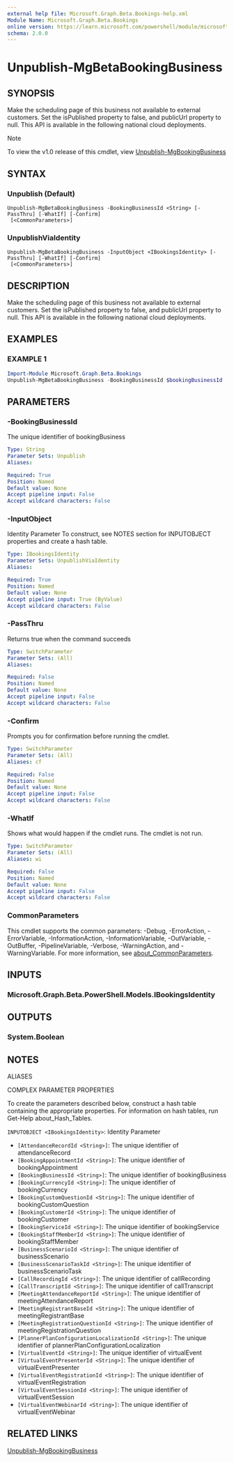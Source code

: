```yaml
---
external help file: Microsoft.Graph.Beta.Bookings-help.xml
Module Name: Microsoft.Graph.Beta.Bookings
online version: https://learn.microsoft.com/powershell/module/microsoft.graph.beta.bookings/unpublish-mgbetabookingbusiness
schema: 2.0.0
---
```


# Unpublish-MgBetaBookingBusiness

## SYNOPSIS
Make the scheduling page of this business not available to external customers.
Set the isPublished property to false, and publicUrl property to null.
This API is available in the following national cloud deployments.

> [!NOTE]
> To view the v1.0 release of this cmdlet, view [Unpublish-MgBookingBusiness](/powershell/module/Microsoft.Graph.Bookings/Unpublish-MgBookingBusiness?view=graph-powershell-1.0)

## SYNTAX

### Unpublish (Default)
```
Unpublish-MgBetaBookingBusiness -BookingBusinessId <String> [-PassThru] [-WhatIf] [-Confirm]
 [<CommonParameters>]
```

### UnpublishViaIdentity
```
Unpublish-MgBetaBookingBusiness -InputObject <IBookingsIdentity> [-PassThru] [-WhatIf] [-Confirm]
 [<CommonParameters>]
```

## DESCRIPTION
Make the scheduling page of this business not available to external customers.
Set the isPublished property to false, and publicUrl property to null.
This API is available in the following national cloud deployments.

## EXAMPLES

### EXAMPLE 1
```powershell
Import-Module Microsoft.Graph.Beta.Bookings
Unpublish-MgBetaBookingBusiness -BookingBusinessId $bookingBusinessId
```

## PARAMETERS

### -BookingBusinessId
The unique identifier of bookingBusiness

```yaml
Type: String
Parameter Sets: Unpublish
Aliases:

Required: True
Position: Named
Default value: None
Accept pipeline input: False
Accept wildcard characters: False
```

### -InputObject
Identity Parameter
To construct, see NOTES section for INPUTOBJECT properties and create a hash table.

```yaml
Type: IBookingsIdentity
Parameter Sets: UnpublishViaIdentity
Aliases:

Required: True
Position: Named
Default value: None
Accept pipeline input: True (ByValue)
Accept wildcard characters: False
```

### -PassThru
Returns true when the command succeeds

```yaml
Type: SwitchParameter
Parameter Sets: (All)
Aliases:

Required: False
Position: Named
Default value: None
Accept pipeline input: False
Accept wildcard characters: False
```

### -Confirm
Prompts you for confirmation before running the cmdlet.

```yaml
Type: SwitchParameter
Parameter Sets: (All)
Aliases: cf

Required: False
Position: Named
Default value: None
Accept pipeline input: False
Accept wildcard characters: False
```

### -WhatIf
Shows what would happen if the cmdlet runs.
The cmdlet is not run.

```yaml
Type: SwitchParameter
Parameter Sets: (All)
Aliases: wi

Required: False
Position: Named
Default value: None
Accept pipeline input: False
Accept wildcard characters: False
```

### CommonParameters
This cmdlet supports the common parameters: -Debug, -ErrorAction, -ErrorVariable, -InformationAction, -InformationVariable, -OutVariable, -OutBuffer, -PipelineVariable, -Verbose, -WarningAction, and -WarningVariable. For more information, see [about_CommonParameters](http://go.microsoft.com/fwlink/?LinkID=113216).

## INPUTS

### Microsoft.Graph.Beta.PowerShell.Models.IBookingsIdentity
## OUTPUTS

### System.Boolean
## NOTES

ALIASES

COMPLEX PARAMETER PROPERTIES

To create the parameters described below, construct a hash table containing the appropriate properties. For information on hash tables, run Get-Help about_Hash_Tables.


`INPUTOBJECT <IBookingsIdentity>`: Identity Parameter
  - `[AttendanceRecordId <String>]`: The unique identifier of attendanceRecord
  - `[BookingAppointmentId <String>]`: The unique identifier of bookingAppointment
  - `[BookingBusinessId <String>]`: The unique identifier of bookingBusiness
  - `[BookingCurrencyId <String>]`: The unique identifier of bookingCurrency
  - `[BookingCustomQuestionId <String>]`: The unique identifier of bookingCustomQuestion
  - `[BookingCustomerId <String>]`: The unique identifier of bookingCustomer
  - `[BookingServiceId <String>]`: The unique identifier of bookingService
  - `[BookingStaffMemberId <String>]`: The unique identifier of bookingStaffMember
  - `[BusinessScenarioId <String>]`: The unique identifier of businessScenario
  - `[BusinessScenarioTaskId <String>]`: The unique identifier of businessScenarioTask
  - `[CallRecordingId <String>]`: The unique identifier of callRecording
  - `[CallTranscriptId <String>]`: The unique identifier of callTranscript
  - `[MeetingAttendanceReportId <String>]`: The unique identifier of meetingAttendanceReport
  - `[MeetingRegistrantBaseId <String>]`: The unique identifier of meetingRegistrantBase
  - `[MeetingRegistrationQuestionId <String>]`: The unique identifier of meetingRegistrationQuestion
  - `[PlannerPlanConfigurationLocalizationId <String>]`: The unique identifier of plannerPlanConfigurationLocalization
  - `[VirtualEventId <String>]`: The unique identifier of virtualEvent
  - `[VirtualEventPresenterId <String>]`: The unique identifier of virtualEventPresenter
  - `[VirtualEventRegistrationId <String>]`: The unique identifier of virtualEventRegistration
  - `[VirtualEventSessionId <String>]`: The unique identifier of virtualEventSession
  - `[VirtualEventWebinarId <String>]`: The unique identifier of virtualEventWebinar

## RELATED LINKS
[Unpublish-MgBookingBusiness](/powershell/module/Microsoft.Graph.Bookings/Unpublish-MgBookingBusiness?view=graph-powershell-1.0)
